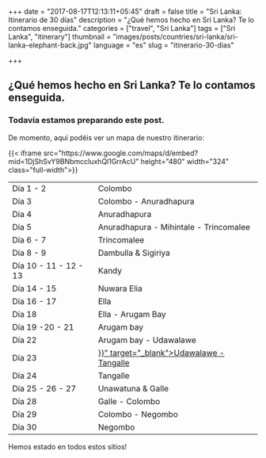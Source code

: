 +++
date = "2017-08-17T12:13:11+05:45"
draft = false
title = "Sri Lanka: Itinerario de 30 días"
description = "¿Qué hemos hecho en Sri Lanka? Te lo contamos enseguida."
categories = ["travel", "Sri Lanka"]
tags = ["Sri Lanka", "itinerary"]
thumbnail = "images/posts/countries/sri-lanka/sri-lanka-elephant-back.jpg"
language = "es"
slug = "itinerario-30-dias"


+++

## ¿Qué hemos hecho en Sri Lanka? Te lo contamos enseguida. 

### Todavía estamos preparando este post.

De momento, aquí podéis ver un mapa de nuestro itinerario:


<div class="no-overflow">
<div class="mcol c6">
	{{< iframe src="https://www.google.com/maps/d/embed?mid=1DjShSvY9BNbmccluxhQl1GrrAcU" height="480" width="324" class="full-width">}}
</div>
<div class="mcol c6 max-25rem">
	<table class="table table-hover table-striped small-font">
		<tbody>
		<tr><td class="column-1">Día 1 - 2</td><td class="column-2">Colombo</td></tr>
		<tr><td class="column-1">Día 3</td><td class="column-2">Colombo - Anuradhapura</td></tr>
		<tr><td class="column-1">Día 4</td><td class="column-2">Anuradhapura</td></tr>
		<tr><td class="column-1">Día 5</td><td class="column-2">Anuradhapura - Mihintale - Trincomalee</td></tr>
		<tr><td class="column-1">Día 6 - 7 </td><td class="column-2">Trincomalee</td></tr>
		<tr><td class="column-1">Día 8 - 9</td><td class="column-2">Dambulla & Sigiriya</td></tr>
		<tr><td class="column-1">Día 10 - 11 - 12 - 13</td><td class="column-2">Kandy</td></tr>
		<tr><td class="column-1">Día 14 - 15</td><td class="column-2">Nuwara Elia</td></tr>
		<tr><td class="column-1">Día 16 - 17</td><td class="column-2">Ella</td></tr>
		<tr><td class="column-1">Día 18</td><td class="column-2">Ella - Arugam Bay</td></tr>
		<tr><td class="column-1">Día 19 -20 - 21</td><td class="column-2">Arugam bay</td></tr>
		<tr><td class="column-1">Día 22</td><td class="column-2">Arugam bay - Udawalawe</td></tr>
		<tr><td class="column-1">Día 23</td><td class="column-2"><a href="{{< ref "/post/sri lanka/safari.md" >}}" target="_blank">Udawalawe - Tangalle</a></td></tr>
		<tr><td class="column-1">Día 24</td><td class="column-2">Tangalle</td></tr>
		<tr><td class="column-1">Día 25 - 26 - 27</td><td class="column-2">Unawatuna & Galle</td></tr>
		<tr><td class="column-1">Día 28</td><td class="column-2">Galle - Colombo</td></tr>
		<tr><td class="column-1">Día 29</td><td class="column-2">Colombo - Negombo</td></tr>
		<tr><td class="column-1">Día 30</td><td class="column-2">Negombo</td></tr>
		</tbody>
	</table>
</div>
</div>

Hemos estado en todos estos sitios!